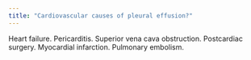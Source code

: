 ```yaml
---
title: "Cardiovascular causes of pleural effusion?"
---
```

Heart failure. Pericarditis. Superior vena cava obstruction. Postcardiac surgery. Myocardial infarction. Pulmonary embolism.

